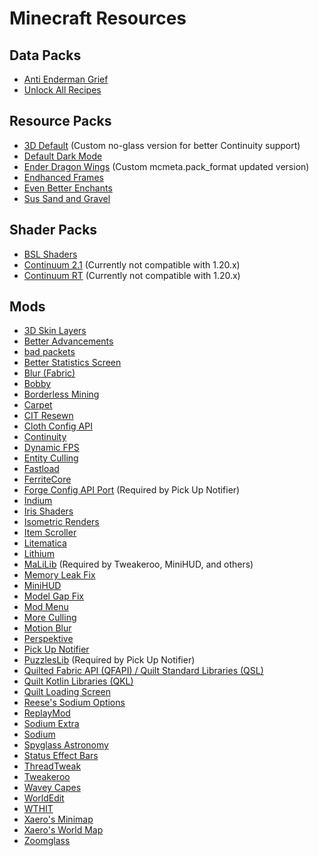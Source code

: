 # Minecraft Resources

## Data Packs
- [Anti Enderman Grief](https://vanillatweaks.net/picker/datapacks/)
- [Unlock All Recipes](https://vanillatweaks.net/picker/datapacks/)

## Resource Packs
- [3D Default](https://modrinth.com/resourcepack/3d-default) (Custom no-glass version for better Continuity support)
- [Default Dark Mode](https://modrinth.com/resourcepack/default-dark-mode)
- [Ender Dragon Wings](https://modrinth.com/resourcepack/ender-dragon-wings) (Custom mcmeta.pack_format updated version)
- [Endhanced Frames](https://modrinth.com/resourcepack/endhanced-frames)
- [Even Better Enchants](https://modrinth.com/resourcepack/even-better-enchants)
- [Sus Sand and Gravel](https://vanillatweaks.net/picker/resource-packs/)

## Shader Packs
- [BSL Shaders](https://modrinth.com/shader/bsl-shaders)
- [Continuum 2.1](https://continuum.graphics/continuum-shaders/) (Currently not compatible with 1.20.x)
- [Continuum RT](https://continuum.graphics/continuum-rt/) (Currently not compatible with 1.20.x)

## Mods
- [3D Skin Layers](https://modrinth.com/mod/3dskinlayers)
- [Better Advancements](https://modrinth.com/mod/better-advancements)
- [bad packets](https://modrinth.com/mod/badpackets)
- [Better Statistics Screen](https://modrinth.com/mod/better-stats)
- [Blur (Fabric)](https://modrinth.com/mod/blur-fabric)
- [Bobby](https://modrinth.com/mod/bobby)
- [Borderless Mining](https://modrinth.com/mod/borderless-mining)
- [Carpet](https://modrinth.com/mod/carpet)
- [CIT Resewn](https://modrinth.com/mod/cit-resewn)
- [Cloth Config API](https://modrinth.com/mod/cloth-config)
- [Continuity](https://modrinth.com/mod/continuity)
- [Dynamic FPS](https://modrinth.com/mod/dynamic-fps)
- [Entity Culling](https://modrinth.com/mod/entityculling)
- [Fastload](https://modrinth.com/mod/fastload)
- [FerriteCore](https://modrinth.com/mod/ferrite-core)
- [Forge Config API Port](https://modrinth.com/mod/forge-config-api-port) (Required by Pick Up Notifier)
- [Indium](https://modrinth.com/mod/indium)
- [Iris Shaders](https://modrinth.com/mod/iris)
- [Isometric Renders](https://modrinth.com/mod/isometric-renders)
- [Item Scroller](https://www.curseforge.com/minecraft/mc-mods/item-scroller)
- [Litematica](https://www.curseforge.com/minecraft/mc-mods/litematica)
- [Lithium](https://modrinth.com/mod/lithium)
- [MaLiLib](https://www.curseforge.com/minecraft/mc-mods/malilib) (Required by Tweakeroo, MiniHUD, and others)
- [Memory Leak Fix](https://modrinth.com/mod/memoryleakfix)
- [MiniHUD](https://www.curseforge.com/minecraft/mc-mods/minihud)
- [Model Gap Fix](https://modrinth.com/mod/modelfix)
- [Mod Menu](https://modrinth.com/mod/modmenu)
- [More Culling](https://modrinth.com/mod/moreculling)
- [Motion Blur](https://modrinth.com/mod/motionblur)
- [Perspektive](https://modrinth.com/mod/perspektive)
- [Pick Up Notifier](https://modrinth.com/mod/pick-up-notifier)
- [PuzzlesLib](https://modrinth.com/mod/puzzles-lib/version/v8.0.15-1.20.1-Fabric) (Required by Pick Up Notifier)
- [Quilted Fabric API (QFAPI) / Quilt Standard Libraries (QSL)](https://modrinth.com/mod/qsl)
- [Quilt Kotlin Libraries (QKL)](https://modrinth.com/mod/qkl)
- [Quilt Loading Screen](https://modrinth.com/mod/quilt-loading-screen)
- [Reese's Sodium Options](https://modrinth.com/mod/reeses-sodium-options)
- [ReplayMod](https://modrinth.com/mod/replaymod)
- [Sodium Extra](https://modrinth.com/mod/sodium-extra)
- [Sodium](https://modrinth.com/mod/sodium)
- [Spyglass Astronomy](https://modrinth.com/mod/spyglass-astronomy)
- [Status Effect Bars](https://modrinth.com/mod/status-effect-bars)
- [ThreadTweak](https://modrinth.com/mod/threadtweak)
- [Tweakeroo](https://www.curseforge.com/minecraft/mc-mods/tweakeroo)
- [Wavey Capes](https://modrinth.com/mod/wavey-capes)
- [WorldEdit](https://www.curseforge.com/minecraft/mc-mods/worldedit)
- [WTHIT](https://modrinth.com/mod/wthit)
- [Xaero's Minimap](https://modrinth.com/mod/xaeros-minimap)
- [Xaero's World Map](https://modrinth.com/mod/xaeros-world-map)
- [Zoomglass](https://modrinth.com/mod/zoomglass)
